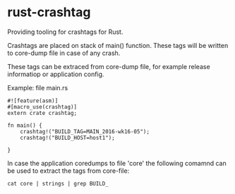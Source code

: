 # rust-crashtag
Providing tooling for crashtags for Rust.

Crashtags are placed on stack of main() function. These tags will be written to core-dump file in case of any crash. 

These tags can be extraced from core-dump file, for example release informatiop or application config.

Example: file main.rs
```
#![feature(asm)] 
#[macro_use(crashtag)]
extern crate crashtag;

fn main() {
    crashtag!("BUILD_TAG=MAIN_2016-wk16-05");
    crashtag!("BUILD_HOST=host1");

}
```
In case the application coredumps to file 'core' the following comamnd can be used to extract the tags from core-file:
```
cat core | strings | grep BUILD_
```
